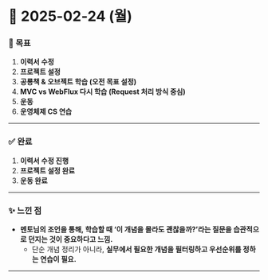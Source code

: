 # 📅 2025-02-24 (월)

### 🎯 목표
1. **이력서 수정**
2. **프로젝트 설정**
3. **공룡책 & 오브젝트 학습 (오전 목표 설정)**
4. **MVC vs WebFlux 다시 학습 (Request 처리 방식 중심)**
5. **운동**
6. **운영체제 CS 연습**

---

### ✅ 완료
1. **이력서 수정 진행**
2. **프로젝트 설정 완료**
3. **운동 완료**

---
### ✨ 느낀 점
- **멘토님의 조언을 통해, 학습할 때 ‘이 개념을 몰라도 괜찮을까?’라는 질문을 습관적으로 던지는 것이 중요하다고 느낌.**  
  - 단순 개념 정리가 아니라, **실무에서 필요한 개념을 필터링하고 우선순위를 정하는 연습이 필요.**

---
